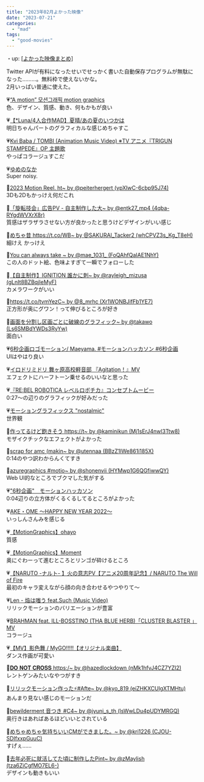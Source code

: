 ```yaml
---
title: "2023年02月よかった映像"
date: "2023-07-21"
categories: 
  - "mad"
tags: 
  - "good-movies"
---
```


<!--more-->

・up: [\[よかった映像まとめ\]](/blog/2023-07-21-good-movies)

Twitter APIが有料になったせいでせっかく書いた自動保存プログラムが無駄になった………。無料枠で使えないかな。  
2月いっぱい普通に使えた。

💗[“A motion” 모션그래픽 motion graphics](https://youtu.be/QFGu1j6tHkM)  
色、デザイン、質感、動き、何もかもが良い

💗[【\*Luna/4人合作MAD】夏晴/あの夏のいつかは](https://youtu.be/TcMFQbTyYhA)  
明日ちゃんパートのグラフィカルな感じめちゃすこ

💗[Kvi Baba / TOMBI (Animation Music Video) ※TV アニメ『TRIGUN STAMPEDE』OP 主題歌](https://youtu.be/-RQTxqPc5T0)  
やっぱコラージュすこだ

💗[ゆめのなか](https://youtu.be/Jd_hXfUxmL4)  
Super noisy.

💙[2023 Motion Reel. ht~ by @peiterhergert (vpXIwC-6cbp95J74)](https://twitter.com/peiterhergert/status/1624179643120234496?s=20)  
3Dも2Dもかっけえ何だこれ

💙[「旋転技会」広告PV - 自主制作した大~ by @entk27\_mp4 (4qba-RYgdWVXrX8r)](https://twitter.com/entk27_mp4/status/1624347514336956419?s=20)  
質感はザラザラさせない方が良かったと思うけどデザインがいい感じ

💙[めちゃ昔 https://t.co/WB~ by @SAKURAI\_Tacker2 (whCPVZ3s\_Kg\_T8eH)](https://twitter.com/SAKURAI_Tacker2/status/1624070494134890496?s=20)  
細けえ かっけえ

💙[You can always take ~ by @mae_1031_ (FoQAhfQaIAE1NhY)](https://twitter.com/mae_1031_/status/1622422385600364544?s=20)  
この人のドット絵、色味よすぎて一瞬でフォローした

💙[【自主制作】IGNITION 誰かに刺~ by @rayleigh\_mizusa (gLnIt8BZBqjIeMyF)](https://twitter.com/rayleigh_mizusa/status/1621794296331632640?s=20)  
カメラワークがいい

💙[](https://twitter.com/8_mrhc/status/1621409520290529280?s=20)[https://t.co/tvmYezC~ by @8\_mrhc (Xr1WONBJifFb1YE7)](https://twitter.com/8_mrhc/status/1621409520290529280?s=20)  
正方形が奥にグワン！って伸びるところが好き

💙[画面を分割し区画ごとに破線のグラフィック~ by @takawo (Ls6SMBdYWDs3RyYw)](https://twitter.com/takawo/status/1620354939712315392?s=20)  
面白い

💗[6秒企画ロゴモーション/ Maeyama. #モーションハッカソン #6秒企画](https://youtu.be/1ky5AUu6v18)  
UIはやはり良い

💗[イロドリミドリ 舞ヶ原高校軽音部 『Agitation！』MV](https://youtu.be/n5MZnhCVuF4)  
エフェクトにハーフトーン乗せるのいいなと思った

💗[『RE:BEL ROBOTICA レベルロボチカ』コンセプトムービー](https://youtu.be/LP4ki4lw-ak)  
0:27～の辺りのグラフィックが好みだった

💗[モーショングラフィックス "nostalmic"](https://youtu.be/PM0LnzSSsLE)  
世界観

💙[作ってるけど飽きそう https://t~ by @kaminikun (Mj1sErJ4nwl3Ttw8)](https://twitter.com/kaminikun/status/1627978009595744256?s=20)  
モザイクチックなエフェクトがよかった

💙[scrap for amc (makin~ by @utennaa (BBzZ1lWe861i185X)](https://twitter.com/utennaa/status/1628274836026929152?s=20)  
0:14のやつ訳わからんくてすき

💙[azuregraphics #motio~ by @shonenvii (HYMwp1G6QGfiwwQY)](https://twitter.com/shonenvii/status/1627936109085831168?s=20)  
Web UI的なところでブクマした気がする

💗["6秒企画"　モーションハッカソン](https://youtu.be/Lf31jINfG4o)  
0:04辺りの立方体がくるくるしてるところがよかった

💗[AKE・OME 〜HAPPY NEW YEAR 2022〜](https://youtu.be/es_JMVQQMKc)  
いっしんさんみを感じる

💗[【MotionGraphics】ohayo](https://youtu.be/cEoNkk6Zruc)  
質感

💗[【MotionGraphics】Moment](https://youtu.be/QLKFbQyy1uw)  
奥にぐわーって進むところとリンゴが砕けるところ

💗[【NARUTO -ナルト- 】火の意志PV【アニメ20周年記念】/ NARUTO The Will of Fire](https://youtu.be/_CepR88c3AM)  
最初のキャラ変えながら顔の向き合わせるやつやりて～

💗[Len - 焔は嗤う feat.Such (Music Video)](https://youtu.be/4-4dnkAjMGQ)  
リリックモーションのバリエーションが豊富

💗[BRAHMAN feat. ILL-BOSSTINO (THA BLUE HERB)「CLUSTER BLASTER 」MV](https://youtu.be/CdoPneh0ifY)  
コラージュ

💗[【MV】影色舞 / MyGO!!!!!【オリジナル楽曲】](https://youtu.be/iFIXi6zzCls)  
ダンス作画が可愛い

💙[𝐃𝐎 𝐍𝐎𝐓 𝐂𝐑𝐎𝐒𝐒 https:/~ by @hazedlockdown (nMk1hfvJ4CZ7YZI2)](https://twitter.com/hazedlockdown/status/1630289415489699845?s=20)  
レントゲンみたいなやつがすき

💙[リリックモーション作った⚡️#Afte~ by @kyo\_819 (eiZHKXCUlgXTMHtu)](https://twitter.com/kyo_819/status/1628673516022423552?s=20)  
あんまり見ない感じのモーションだ

💙[bewilderment 音つき #C4~ by @jyuni\_s\_th (lsWwLDu4pUDYMRGQ)](https://twitter.com/jyuni_s_th/status/1630056378319638529?s=20)  
奥行きはあればあるほどいいとされている

💙[めちゃめちゃ気持ちいいCMができました。~ by @kri1226 (CJOU-SDIfxxpGuuC)](https://twitter.com/kri1226/status/1630106981863419904?s=20)  
すげぇ……

💙[去年必死に就活してた頃に制作したPint~ by @zMaylish (tza6ZiCgfMO7EL6-)](https://twitter.com/zMaylish/status/1629743028784238592?s=20)  
デザインも動きもいい
